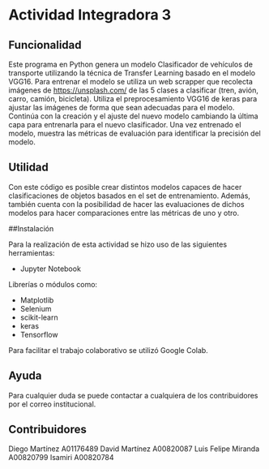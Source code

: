 # Actividad Integradora 3

## Funcionalidad

Este programa en Python genera un modelo Clasificador de vehículos de transporte utilizando la técnica de Transfer Learning basado en el modelo VGG16. 
Para entrenar el modelo se utiliza un web scrapper que recolecta imágenes de  https://unsplash.com/ de las 5 clases a clasificar (tren, avión, carro,  camión, bicicleta).
Utiliza el preprocesamiento VGG16 de keras para ajustar las imágenes de forma que sean adecuadas para el modelo.
Continúa con la creación y el ajuste del nuevo modelo cambiando la última capa para entrenarla para el nuevo clasificador.
Una vez entrenado el modelo, muestra las métricas de evaluación para identificar la precisión del modelo.

## Utilidad

Con este código es posible crear distintos modelos capaces de hacer clasificaciones de objetos basados en el set de entrenamiento. Además, también cuenta con la posibilidad de hacer las evaluaciones de dichos modelos para hacer comparaciones entre las métricas de uno y otro.

##Instalación

Para la realización de esta actividad se hizo uso de las siguientes herramientas:
- Jupyter Notebook

Librerías o módulos como:

- Matplotlib
- Selenium
- scikit-learn
- keras
- Tensorflow

Para facilitar el trabajo colaborativo se utilizó Google Colab.

## Ayuda

Para cualquier duda se puede contactar a cualquiera de los contribuidores por el correo institucional.

## Contribuidores

Diego Martínez A01176489
David Martínez A00820087
Luis Felipe Miranda A00820799
Isamiri A00820784
